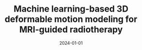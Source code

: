 ---
title: "Machine learning-based 3D deformable motion modeling for MRI-guided radiotherapy"
authors: Niklas Gunnarsson, Uffe Bernchou, Faisal Mahmood, Anders Bertelsen, Peter Kimstrand
collection: publications
category: preprints
permalink: /publication/2024-01-01-Machine-learning-based-3D-deformable-motion-modeling-for-MRI-guided-radiotherapy
date: 2024-01-01
venue: 'Preprint'
citation: ' Niklas Gunnarsson,  Uffe Bernchou,  Faisal Mahmood,  Anders Bertelsen,  Peter Kimstrand, &quot;Machine learning-based 3D deformable motion modeling for MRI-guided radiotherapy.&quot; Preprint, 2024.'
---
